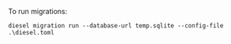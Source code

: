 To run migrations:

```
diesel migration run --database-url temp.sqlite --config-file .\diesel.toml
```
